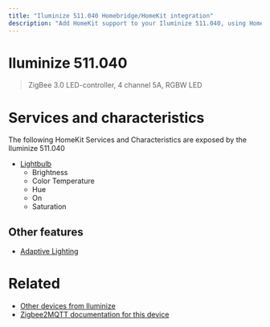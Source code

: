 ```yaml
---
title: "Iluminize 511.040 Homebridge/HomeKit integration"
description: "Add HomeKit support to your Iluminize 511.040, using Homebridge, Zigbee2MQTT and homebridge-z2m."
---
```

<!---
This file has been GENERATED using src/docgen/docgen.ts
DO NOT EDIT THIS FILE MANUALLY!
-->
# Iluminize 511.040
> ZigBee 3.0 LED-controller, 4 channel 5A, RGBW LED


# Services and characteristics
The following HomeKit Services and Characteristics are exposed by
the Iluminize 511.040

* [Lightbulb](../../light.md)
  * Brightness
  * Color Temperature
  * Hue
  * On
  * Saturation


## Other features
* [Adaptive Lighting](../../light.md)


# Related
* [Other devices from Iluminize](../index.md#iluminize)
* [Zigbee2MQTT documentation for this device](https://www.zigbee2mqtt.io/devices/511.040.html)